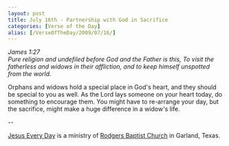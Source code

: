 ```yaml
---
layout: post
title: July 16th - Partnership with God in Sacrifice
categories: [Verse of the Day]
alias: [/VerseOfTheDay/2009/07/16/]
---
```


_James 1:27  
Pure religion and undefiled before God and the Father is this, To
visit the fatherless and widows in their affliction, and to keep
himself unspotted from the world._

Orphans and widows hold a special place in God's heart, and they
should be special to you as well. As the Lord lays someone on your
heart today, do something to encourage them. You might have to
re-arrange your day, but the sacrifice, might make a huge difference
in a widow's life.

 --

<a href=http://jesuseveryday.net>Jesus Every Day</a> is a ministry of <a href=http://rodgersbaptist.net>Rodgers Baptist Church</a> in Garland, Texas.
